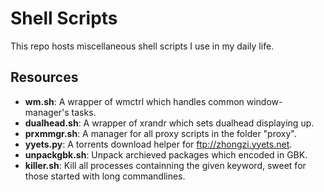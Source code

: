 Shell Scripts
=============

This repo hosts miscellaneous shell scripts I use in my daily life.

Resources
---------

* **wm.sh**:        A wrapper of wmctrl which handles common window-manager's tasks.
* **dualhead.sh**:  A wrapper of xrandr which sets dualhead displaying up.
* **prxmmgr.sh**:   A manager for all proxy scripts in the folder "proxy".
* **yyets.py**:     A torrents download helper for ftp://zhongzi.yyets.net.
* **unpackgbk.sh**: Unpack archieved packages which encoded in GBK.
* **killer.sh**:    Kill all processes containning the given keyword, sweet for those started with long commandlines.

